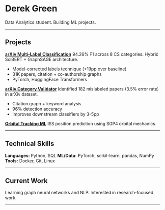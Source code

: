 # Derek Green

Data Analytics student. Building ML projects.

---

## Projects

**[arXiv Multi-Label Classification](https://github.com/green8-dot/arxiv-multilabel-classification)**
94.26% F1 across 8 CS categories. Hybrid SciBERT + GraphSAGE architecture.
- Model-corrected labels technique (+19pp over baseline)
- 31K papers, citation + co-authorship graphs
- PyTorch, HuggingFace Transformers

**[arXiv Category Validator](https://github.com/green8-dot/arxiv-category-validator)**
Identified 182 mislabeled papers (3.5% error rate) in arXiv dataset.
- Citation graph + keyword analysis
- 96% detection accuracy
- Improves downstream classifiers by 3-5pp

**[Orbital Tracking ML](https://github.com/green8-dot/orbital-tracking-ml)**
ISS position prediction using SGP4 orbital mechanics.

---

## Technical Skills

**Languages:** Python, SQL
**ML/Data:** PyTorch, scikit-learn, pandas, NumPy
**Tools:** Docker, Git, Linux

---

## Current Work

Learning graph neural networks and NLP. Interested in research-focused work.

---
